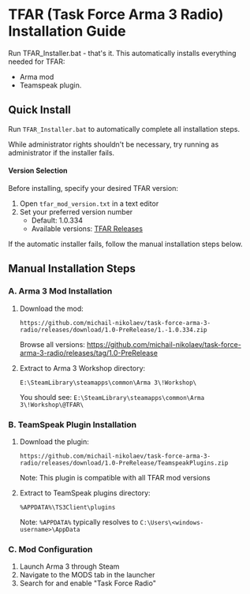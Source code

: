 # TFAR (Task Force Arma 3 Radio) Installation Guide
Run TFAR_Installer.bat - that's it. This automatically installs everything needed for TFAR:
- Arma mod
- Teamspeak plugin.

## Quick Install
Run `TFAR_Installer.bat` to automatically complete all installation steps.

While administrator rights shouldn't be necessary, try running as administrator if the installer fails.

#### Version Selection
Before installing, specify your desired TFAR version:
1. Open `tfar_mod_version.txt` in a text editor
2. Set your preferred version number
   - Default: 1.0.334
   - Available versions: [TFAR Releases](https://github.com/michail-nikolaev/task-force-arma-3-radio/releases/download/1.0-PreRelease/1.-1.0.334.zip)

If the automatic installer fails, follow the manual installation steps below.

## Manual Installation Steps

### A. Arma 3 Mod Installation
1. Download the mod:
   ```
   https://github.com/michail-nikolaev/task-force-arma-3-radio/releases/download/1.0-PreRelease/1.-1.0.334.zip
   ```
   Browse all versions: https://github.com/michail-nikolaev/task-force-arma-3-radio/releases/tag/1.0-PreRelease

2. Extract to Arma 3 Workshop directory:
   ```
   E:\SteamLibrary\steamapps\common\Arma 3\!Workshop\
   ```
   You should see: `E:\SteamLibrary\steamapps\common\Arma 3\!Workshop\@TFAR\`

### B. TeamSpeak Plugin Installation
1. Download the plugin:
   ```
   https://github.com/michail-nikolaev/task-force-arma-3-radio/releases/download/1.0-PreRelease/TeamspeakPlugins.zip
   ```
   Note: This plugin is compatible with all TFAR mod versions

2. Extract to TeamSpeak plugins directory:
   ```
   %APPDATA%\TS3Client\plugins
   ```
   Note: `%APPDATA%` typically resolves to `C:\Users\<windows-username>\AppData`

### C. Mod Configuration
1. Launch Arma 3 through Steam
2. Navigate to the MODS tab in the launcher
3. Search for and enable "Task Force Radio"
